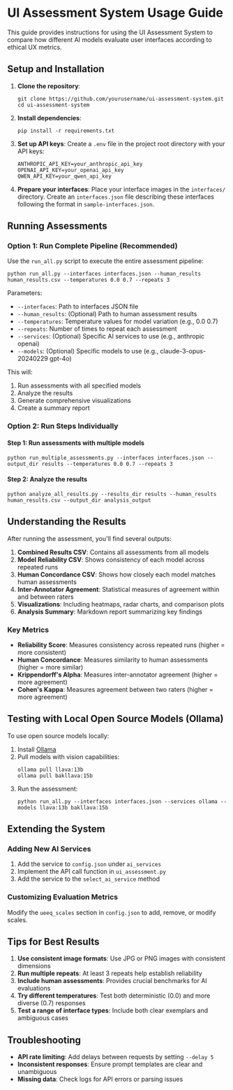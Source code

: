 # UI Assessment System Usage Guide

This guide provides instructions for using the UI Assessment System to compare how different AI models evaluate user interfaces according to ethical UX metrics.

## Setup and Installation

1. **Clone the repository**:
   ```
   git clone https://github.com/yourusername/ui-assessment-system.git
   cd ui-assessment-system
   ```

2. **Install dependencies**:
   ```
   pip install -r requirements.txt
   ```

3. **Set up API keys**:
   Create a `.env` file in the project root directory with your API keys:
   ```
   ANTHROPIC_API_KEY=your_anthropic_api_key
   OPENAI_API_KEY=your_openai_api_key
   QWEN_API_KEY=your_qwen_api_key
   ```

4. **Prepare your interfaces**:
   Place your interface images in the `interfaces/` directory. Create an `interfaces.json` file describing these interfaces following the format in `sample-interfaces.json`.

## Running Assessments

### Option 1: Run Complete Pipeline (Recommended)

Use the `run_all.py` script to execute the entire assessment pipeline:

```
python run_all.py --interfaces interfaces.json --human_results human_results.csv --temperatures 0.0 0.7 --repeats 3
```

Parameters:
- `--interfaces`: Path to interfaces JSON file
- `--human_results`: (Optional) Path to human assessment results
- `--temperatures`: Temperature values for model variation (e.g., 0.0 0.7)
- `--repeats`: Number of times to repeat each assessment
- `--services`: (Optional) Specific AI services to use (e.g., anthropic openai)
- `--models`: (Optional) Specific models to use (e.g., claude-3-opus-20240229 gpt-4o)

This will:
1. Run assessments with all specified models
2. Analyze the results
3. Generate comprehensive visualizations
4. Create a summary report

### Option 2: Run Steps Individually

#### Step 1: Run assessments with multiple models

```
python run_multiple_assessments.py --interfaces interfaces.json --output_dir results --temperatures 0.0 0.7 --repeats 3
```

#### Step 2: Analyze the results

```
python analyze_all_results.py --results_dir results --human_results human_results.csv --output_dir analysis_output
```

## Understanding the Results

After running the assessment, you'll find several outputs:

1. **Combined Results CSV**: Contains all assessments from all models
2. **Model Reliability CSV**: Shows consistency of each model across repeated runs
3. **Human Concordance CSV**: Shows how closely each model matches human assessments
4. **Inter-Annotator Agreement**: Statistical measures of agreement within and between raters
5. **Visualizations**: Including heatmaps, radar charts, and comparison plots
6. **Analysis Summary**: Markdown report summarizing key findings

### Key Metrics

- **Reliability Score**: Measures consistency across repeated runs (higher = more consistent)
- **Human Concordance**: Measures similarity to human assessments (higher = more similar)
- **Krippendorff's Alpha**: Measures inter-annotator agreement (higher = more agreement)
- **Cohen's Kappa**: Measures agreement between two raters (higher = more agreement)

## Testing with Local Open Source Models (Ollama)

To use open source models locally:

1. Install [Ollama](https://ollama.ai/) 
2. Pull models with vision capabilities:
   ```
   ollama pull llava:13b
   ollama pull bakllava:15b
   ```
3. Run the assessment:
   ```
   python run_all.py --interfaces interfaces.json --services ollama --models llava:13b bakllava:15b
   ```

## Extending the System

### Adding New AI Services

1. Add the service to `config.json` under `ai_services`
2. Implement the API call function in `ui_assessment.py`
3. Add the service to the `select_ai_service` method

### Customizing Evaluation Metrics

Modify the `ueeq_scales` section in `config.json` to add, remove, or modify scales.

## Tips for Best Results

1. **Use consistent image formats**: Use JPG or PNG images with consistent dimensions
2. **Run multiple repeats**: At least 3 repeats help establish reliability
3. **Include human assessments**: Provides crucial benchmarks for AI evaluations
4. **Try different temperatures**: Test both deterministic (0.0) and more diverse (0.7) responses
5. **Test a range of interface types**: Include both clear exemplars and ambiguous cases

## Troubleshooting

- **API rate limiting**: Add delays between requests by setting `--delay 5`
- **Inconsistent responses**: Ensure prompt templates are clear and unambiguous
- **Missing data**: Check logs for API errors or parsing issues
